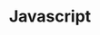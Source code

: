 ---
title: Javascript
description: Javascript相关的技术分享
image: image.jpg

# Badge style
style:
    background: "#E3C42E"
    color: "#fff"
---
